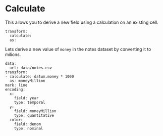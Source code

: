 # Calculate

This allows you to derive a new field using a calculation on an existing cell.

```
transform: 
  calculate:
  as: 
```

Lets derive a new value of `money` in the notes dataset by converting it to milions.

```vis
data:
  url: data/notes.csv 
transform:
- calculate: datum.money * 1000 
  as: moneyMillion
mark: line 
encoding: 
  x: 
    field: year
    type: temporal
  y: 
    field: moneyMillion
    type: quantitative
  color:
    field: denom
    type: nominal
```
